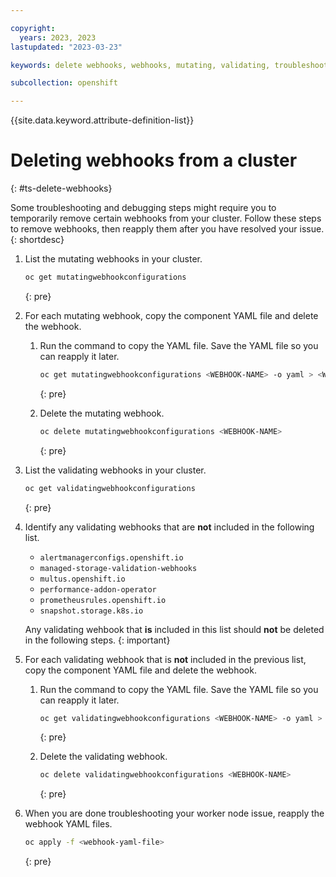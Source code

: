 ```yaml
---

copyright:
  years: 2023, 2023
lastupdated: "2023-03-23"

keywords: delete webhooks, webhooks, mutating, validating, troubleshooting webhooks

subcollection: openshift

---
```


{{site.data.keyword.attribute-definition-list}}




# Deleting webhooks from a cluster
{: #ts-delete-webhooks}

Some troubleshooting and debugging steps might require you to temporarily remove certain webhooks from your cluster. Follow these steps to remove webhooks, then reapply them after you have resolved your issue.
{: shortdesc}


1. List the mutating webhooks in your cluster.

    ```sh
    oc get mutatingwebhookconfigurations
    ```
    {: pre}

1. For each mutating webhook, copy the component YAML file and delete the webhook.

    1. Run the command to copy the YAML file. Save the YAML file so you can reapply it later.

        ```sh
        oc get mutatingwebhookconfigurations <WEBHOOK-NAME> -o yaml > <WEBHOOK-NAME>.yml
        ```
        {: pre}

    1. Delete the mutating webhook. 

        ```sh
        oc delete mutatingwebhookconfigurations <WEBHOOK-NAME>
        ```
        {: pre}

1. List the validating webhooks in your cluster.

    ```sh
    oc get validatingwebhookconfigurations
    ```
    {: pre}

1. Identify any validating webhooks that are **not** included in the following list. 
    - `alertmanagerconfigs.openshift.io`
    - `managed-storage-validation-webhooks`
    - `multus.openshift.io` 
    - `performance-addon-operator`
    - `prometheusrules.openshift.io`
    - `snapshot.storage.k8s.io`

    Any validating wehbook that **is** included in this list should **not** be deleted in the following steps. 
    {: important}

1. For each validating webhook that is **not** included in the previous list, copy the component YAML file and delete the webhook.
    1. Run the command to copy the YAML file. Save the YAML file so you can reapply it later.

        ```sh
        oc get validatingwebhookconfigurations <WEBHOOK-NAME> -o yaml > <WEBHOOK-NAME>.yml
        ```
        {: pre}

    1. Delete the validating webhook. 

        ```sh
        oc delete validatingwebhookconfigurations <WEBHOOK-NAME>
        ```
        {: pre}

1. When you are done troubleshooting your worker node issue, reapply the webhook YAML files.

    ```sh
    oc apply -f <webhook-yaml-file>
    ```
    {: pre}

   
        